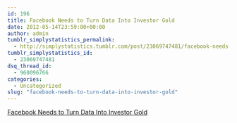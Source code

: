 ```yaml
---
id: 196
title: Facebook Needs to Turn Data Into Investor Gold
date: 2012-05-14T23:59:00+00:00
author: admin
tumblr_simplystatistics_permalink:
  - http://simplystatistics.tumblr.com/post/23069747481/facebook-needs-to-turn-data-into-investor-gold
tumblr_simplystatistics_id:
  - 23069747481
dsq_thread_id:
  - 960096766
categories:
  - Uncategorized
slug: "facebook-needs-to-turn-data-into-investor-gold"
---
```

[Facebook Needs to Turn Data Into Investor Gold](http://www.nytimes.com/2012/05/15/technology/facebook-needs-to-turn-data-trove-into-investor-gold.html?smid=tu-share)
